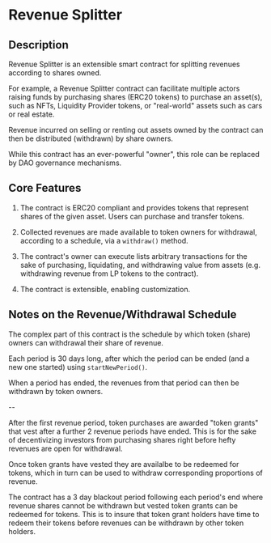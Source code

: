 # Revenue Splitter

## Description

Revenue Splitter is an extensible smart contract for splitting revenues according to shares owned.

For example, a Revenue Splitter contract can facilitate multiple actors raising funds by purchasing shares (ERC20 tokens) to purchase an asset(s), such as NFTs, Liquidity Provider tokens, or "real-world" assets such as cars or real estate.

Revenue incurred on selling or renting out assets owned by the contract can then be distributed (withdrawn) by share owners.

While this contract has an ever-powerful "owner", this role can be replaced by DAO governance mechanisms.

## Core Features

1. The contract is ERC20 compliant and provides tokens that represent shares of the given asset. Users can purchase and transfer tokens.

2. Collected revenues are made available to token owners for withdrawal, according to a schedule, via a `withdraw()` method.

3. The contract's owner can execute lists arbitrary transactions for the sake of purchasing, liquidating, and withdrawing value from assets (e.g. withdrawing revenue from LP tokens to the contract).

4. The contract is extensible, enabling customization.

## Notes on the Revenue/Withdrawal Schedule

The complex part of this contract is the schedule by which token (share) owners can withdrawal their share of revenue.

Each period is 30 days long, after which the period can be ended (and a new one started) using `startNewPeriod()`.

When a period has ended, the revenues from that period can then be withdrawn by token owners.

--

After the first revenue period, token purchases are awarded "token grants" that vest after a further 2 revenue periods have ended. This is for the sake of decentivizing investors from purchasing shares right before hefty revenues are open for withdrawal.

Once token grants have vested they are availalbe to be redeemed for tokens, which in turn can be used to withdraw corresponding proportions of revenue.

The contract has a 3 day blackout period following each period's end where revenue shares cannot be withdrawn but vested token grants can be redeemed for tokens. This is to insure that token grant holders have time to redeem their tokens before revenues can be withdrawn by other token holders.
